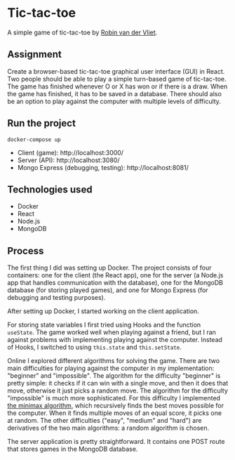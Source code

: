 # Tic-tac-toe
A simple game of tic-tac-toe by [Robin van der Vliet](https://robinvandervliet.com/).

## Assignment
Create a browser-based tic-tac-toe graphical user interface (GUI) in React. Two people should be able to play a simple turn-based game of tic-tac-toe. The game has finished whenever O or X has won or if there is a draw. When the game has finished, it has to be saved in a database. There should also be an option to play against the computer with multiple levels of difficulty.

## Run the project
`docker-compose up`

* Client (game): http://localhost:3000/
* Server (API): http://localhost:3080/
* Mongo Express (debugging, testing): http://localhost:8081/

## Technologies used
* Docker
* React
* Node.js
* MongoDB

## Process
The first thing I did was setting up Docker. The project consists of four containers: one for the client (the React app), one for the server (a Node.js app that handles communication with the database), one for the MongoDB database (for storing played games), and one for Mongo Express (for debugging and testing purposes).

After setting up Docker, I started working on the client application.

For storing state variables I first tried using Hooks and the function `useState`. The game worked well when playing against a friend, but I ran against problems with implementing playing against the computer. Instead of Hooks, I switched to using `this.state` and `this.setState`.

Online I explored different algorithms for solving the game. There are two main difficulties for playing against the computer in my implementation: "beginner" and "impossible". The algorithm for the difficulty "beginner" is pretty simple: it checks if it can win with a single move, and then it does that move, otherwise it just picks a random move. The algorithm for the difficulty "impossible" is much more sophisticated. For this difficulty I implemented [the minimax algorithm](https://en.wikipedia.org/wiki/Minimax), which recursively finds the best moves possible for the computer. When it finds multiple moves of an equal score, it picks one at random. The other difficulties ("easy", "medium" and "hard") are derivatives of the two main algorithms: a random algorithm is chosen.

The server application is pretty straightforward. It contains one POST route that stores games in the MongoDB database.
